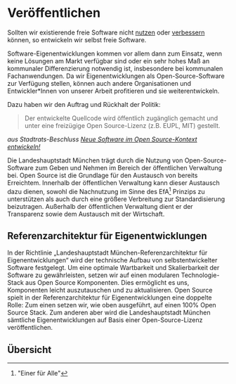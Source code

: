
<script setup>

import TagTile from "../.vitepress/components/TagTile.vue";
import TagFilter from "../.vitepress/components/TagFilter.vue";
import { ref } from 'vue';

const selectedFilters = ref([]);
const availableTags = ref(['eigenentwicklung', 'kooperation']);
</script>



# Veröffentlichen

Sollten wir existierende freie Software nicht [nutzen](./use) oder [verbessern](./improve) können, so entwickeln wir selbst freie Software.

Software-Eigenentwicklungen kommen vor allem dann zum Einsatz, wenn keine Lösungen am Markt verfügbar sind oder ein sehr hohes Maß an kommunaler Differenzierung notwendig ist, insbesondere bei kommunalen Fachanwendungen.
Da wir Eigenentwicklungen als Open-Source-Software zur Verfügung stellen, können auch andere Organisationen und Entwickler\*Innen von unserer Arbeit profitieren und sie weiterentwickeln.

Dazu haben wir den Auftrag und Rückhalt der Politik:

> Der entwickelte Quellcode wird öffentlich zugänglich gemacht und unter eine freizügige Open Source-Lizenz (z.B. EUPL, MIT) gestellt.

_aus Stadtrats-Beschluss [Neue Software im Open Source-Kontext entwickeln!](https://risi.muenchen.de/risi/antrag/detail/6289779)_

Die Landeshauptstadt München trägt durch die Nutzung von Open-Source-Software zum Geben und Nehmen im Bereich der öffentlichen Verwaltung bei.
Open Source ist die Grundlage für den Austausch von bereits Erreichtem.
Innerhalb der öffentlichen Verwaltung kann dieser Austausch dazu dienen, sowohl die Nachnutzung im Sinne des EfA[^efa] Prinzips zu unterstützen als auch durch eine größere Verbreitung zur Standardisierung beizutragen.
Außerhalb der öffentlichen Verwaltung dient er der Transparenz sowie dem Austausch mit der Wirtschaft.


## Referenzarchitektur für Eigenentwicklungen

In der Richtlinie „Landeshauptstadt München-Referenzarchitektur für Eigenentwicklungen“ wird der technische Aufbau von selbstentwickelter Software festgelegt.
Um eine optimale Wartbarkeit und Skalierbarkeit der Software zu gewährleisten, setzen wir auf einen modularen Technologie-Stack aus Open Source Komponenten.
Dies ermöglicht es uns, Komponenten leicht auszutauschen und zu aktualisieren.
Open Source spielt in der Referenzarchitektur für Eigenentwicklungen eine doppelte Rolle:
Zum einen setzen wir, wie oben ausgeführt, auf einen 100% Open Source Stack.
Zum anderen aber wird die Landeshauptstadt München sämtliche Eigenentwicklungen auf Basis einer Open-Source-Lizenz veröffentlichen.


## Übersicht

<ClientOnly>

<TagFilter
  v-model="selectedFilters"
  :available-tags="availableTags"
/>

<TagTile 
  :filter="selectedFilters"
  :available-tags="availableTags"
  show-tags
  show-excerpt
/>

</ClientOnly>

[^efa]: "Einer für Alle"
